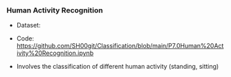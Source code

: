 
### Human Activity Recognition 
- Dataset:
- Code: https://github.com/SH00git/Classification/blob/main/P7.0Human%20Activity%20Recognition.ipynb

- Involves the classification of different human activity (standing, sitting)

